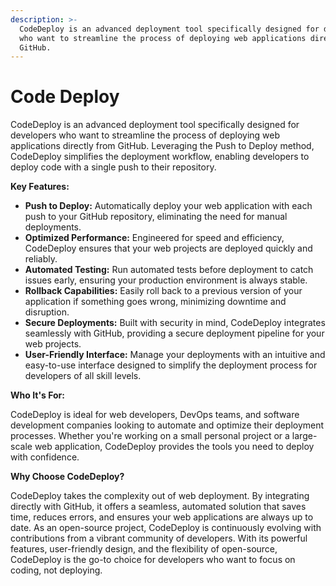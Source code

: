 ```yaml
---
description: >-
  CodeDeploy is an advanced deployment tool specifically designed for developers
  who want to streamline the process of deploying web applications directly from
  GitHub.
---
```


# Code Deploy

CodeDeploy is an advanced deployment tool specifically designed for developers who want to streamline the process of deploying web applications directly from GitHub. Leveraging the Push to Deploy method, CodeDeploy simplifies the deployment workflow, enabling developers to deploy code with a single push to their repository.



**Key Features:**

* **Push to Deploy:** Automatically deploy your web application with each push to your GitHub repository, eliminating the need for manual deployments.
* **Optimized Performance:** Engineered for speed and efficiency, CodeDeploy ensures that your web projects are deployed quickly and reliably.
* **Automated Testing:** Run automated tests before deployment to catch issues early, ensuring your production environment is always stable.
* **Rollback Capabilities:** Easily roll back to a previous version of your application if something goes wrong, minimizing downtime and disruption.
* **Secure Deployments:** Built with security in mind, CodeDeploy integrates seamlessly with GitHub, providing a secure deployment pipeline for your web projects.
* **User-Friendly Interface:** Manage your deployments with an intuitive and easy-to-use interface designed to simplify the deployment process for developers of all skill levels.

**Who It's For:**

CodeDeploy is ideal for web developers, DevOps teams, and software development companies looking to automate and optimize their deployment processes. Whether you're working on a small personal project or a large-scale web application, CodeDeploy provides the tools you need to deploy with confidence.



**Why Choose CodeDeploy?**

CodeDeploy takes the complexity out of web deployment. By integrating directly with GitHub, it offers a seamless, automated solution that saves time, reduces errors, and ensures your web applications are always up to date. As an open-source project, CodeDeploy is continuously evolving with contributions from a vibrant community of developers. With its powerful features, user-friendly design, and the flexibility of open-source, CodeDeploy is the go-to choice for developers who want to focus on coding, not deploying.
